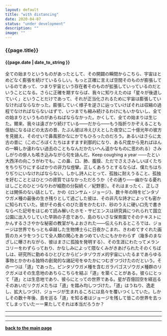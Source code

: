 ```yaml
---
layout: default
title: "with distancing"
date: 2020-04-07
status: "under development"
description: ""
image: ""
---
```


### {{page.title}}

#### {{page.date | date_to_string }}

全ての始まりというものがあったとして、その開闢の瞬間からこちら、宇宙はとめどなく膨張を続けているらしい。もっと正確に言えば空間そのものが膨張しているのであって、つまり宇宙という存在者そのものが拡張していっているのだということになる。さらに正確を期すならば、我々に知りえたのは「星々が後退していく」ということだけであって、それが正当化されるために宇宙は膨張していなければならなかった。膨張していく様子を逆さに辿っていけばそれは収縮の過程でなければならないはずで、いつまでも縮み続けるわけにもいかないし、全ての始まりというものがあらねばならなかった。かくして、全ての始まりは生じた。爾来、我々は遠ざかり続けている——だから——もう指折りかぞえることも億劫になるほどの太古の昔、たぶん彼は冷えびえとした夜空に二十億光年の彼方を見据え、そのせいで鼻風邪かなにかでもひろったのだろう。あるいはさらに太古の昔に（このごろぼくたちはますます刹那的になり、ある尺度から見ればほんの一瞬しか違わない過去のこともなんだかたいへん遥かなものに思われる）さみしがりの俳人も咳き込みながら句を詠んだ。Keep coughing a year ——たとい大西洋の向こうがわでも。この鼻、口、肺、腹膜、ただでさえさみしいぼくたちをちりぢりにするばかりの非力な痙攣。正しくあろうとするならば、僕たちはちりぢりにいなければならない。しかし詩人にとって、孤独に耐えうること、孤独を好むこととはひとつの資質ではなかっただろうか（その通り——幽かなる憂れはしごとのひとつなりわが細胞の分裂続く／紀野恵）。それはまったく、正しさとは関係のない話として。かの《ロンサム・ジョージ》、数十年の時をピンタゾウガメ種の最後の生き残りとして過ごした彼は、その非凡な詩才によっても密かに知られていた。彼がその長くのびた首をかたむけ、砂のうえに硬い口先で書きならべた記号をはじめて読み解いたホモ・サピエンスは研究員につれられて国立公園に出入りしていた早熟の子息であり、島のちいさな保育園でそのテキストにかんするささやかな秘密の教室がもよおされた——伝えられるところでは、ジョージは世界でもっとも卓越した生物博士らに日夜かこまれ、きわめてすぐれた画質のカメラをつうじて全人類の関心をあつめていたにもかかわらず（幾多のまなざしに曝されながら、彼はまさに孤独を発明する）、その生涯にわたってメランコリーをわずらっており、かなしみによって隈なくみがきあげられたそのくちばしは、研究所に勤めるひとびとからピンタゾウガメ的宇宙にいたるまであらゆる事物とかかわる独特の創発的な諸記号をゆたかにつむぎつづけたのだという。その一つは「道」であった。ピンタゾウガメ種を含むガラパゴスゾウガメ種群のリクガメはその生息地のあちらこちらを結ぶ「道」を築くことがある。彼らにとって「道」とは生息地であり、彼らにとっての世界である。星が百億回空を経巡るそのあいだリクガメたちは「道」を踏み均しつづけた。「道」はうねり、逸走し、拡大しつづけ、ジョージが生まれるころには島々を覆いつくしていた。しかしその数十年後、島を巡る「道」を知る者はジョージを残して皆この世界を去ってしまっていたーー果たしてそれは本当だろうか？

***
***
***


**[back to the main page](https://we-are-tentatively.github.io/in-correspondence)**
